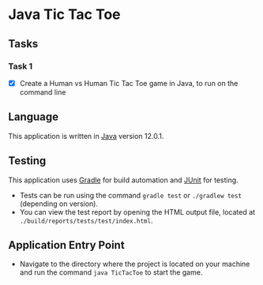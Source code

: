 # Java Tic Tac Toe

## Tasks

### Task 1
- [X] Create a Human vs Human Tic Tac Toe game in Java, to run on the command line

## Language
This application is written in [Java](https://openjdk.java.net/) version 12.0.1.

## Testing
This application uses [Gradle](https://docs.gradle.org/current/userguide/what_is_gradle.html) for build automation and [JUnit](https://junit.org/junit5/) for testing.
- Tests can be run using the command `gradle test` or `./gradlew test` (depending on version).
- You can view the test report by opening the HTML output file, located at `./build/reports/tests/test/index.html`.

## Application Entry Point
- Navigate to the directory where the project is located on your machine and run the command `java TicTacToe` to start the game.